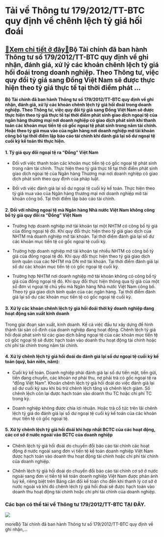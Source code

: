 Tải về Thông tư 179/2012/TT-BTC quy định về chênh lệch tỷ giá hối đoái
======================================================================

[:gift:Xem chi tiết ở đây:gift:](https://hddtvn.com/tai-ve-thong-tu-179-2012-tt-btc-quy-dinh-ve-chenh-lech-ty-gia-hoi-doai/)Bộ Tài chính đã ban hành Thông tư số 179/2012/TT-BTC quy định về ghi nhận, đánh giá, xử lý các khoản chênh lệch tỷ giá hối đoái trong doanh nghiệp. Theo Thông tư, việc quy đổi tỷ giá sang Đồng Việt Nam sẽ được thực hiện theo tỷ giá thực tế tại thời điểm phát …
--------------------------------------------------------------------------------------------------------------------------------------------------------------------------------------------------------------------------------------------------------------------

**Bộ Tài chính đã ban hành Thông tư số 179/2012/TT-BTC quy định về ghi nhận, đánh giá, xử lý các khoản chênh lệch tỷ giá hối đoái trong doanh nghiệp. Theo Thông tư, việc quy đổi tỷ giá sang Đồng Việt Nam sẽ được thực hiện theo tỷ giá thực tế tại thời điểm phát sinh giao dịch ngoại tệ của ngân hàng thương mại nơi doanh nghiệp có giao dịch phát sinh khi thanh toán các khoản mục tiền tệ có gốc ngoại tệ phát sinh trong năm tài chính. Hoặc theo tỷ giá mua vào của ngân hàng nơi doanh nghiệp mở tài khoản công bố tại thời điểm lập báo cáo tài chính khi đánh giá lại số dư ngoại tệ cuối kỳ kế toán thì thực hiện.**


#### 1. Tỷ giá quy đổi ngoại tệ ra “Đồng” Việt Nam




* Đối với việc thanh toán các khoản mục tiền tệ có gốc ngoại tệ phát sinh trong năm tài chính. Thực hiện theo tỷ giá thực tế tại thời điểm phát sinh giao dịch ngoại tệ của Ngân hàng Thương mại nơi doanh nghiệp có giao dịch phát sinh theo quy định của pháp luật.

* Đối với việc đánh giá lại số dư ngoại tệ cuối kỳ kế toán. Thực hiện theo tỷ giá mua vào của Ngân hàng thương mại nơi doanh nghiệp mở tài khoản công bố. Tại thời điểm lập báo cáo tài chính.



#### 2. Đối với những ngoại tệ mà Ngân hàng Nhà nước Việt Nam không công bố tỷ giá quy đổi ra “Đồng” Việt Nam




* Trường hợp doanh nghiệp mở tài khoản tại một NHTM có công bố tỷ giá của đồng ngoại tệ đó. Khi quy đổi thực hiện theo tỷ giá giao dịch của NHTM mà doanh nghiệp mở tài khoản. Tại thời điểm đánh giá lại số dư các khoản mục tiền tệ có gốc ngoại tệ cuối kỳ.

* Trường hợp doanh nghiệp mở tài khoản tại nhiều NHTM có công bố tỷ giá của đồng ngoại tệ đó. Khi quy đổi thực hiện theo tỷ giá giao dịch bình quân của các NHTM mà DN mở tài khoản. Tại thời điểm đánh giá lại số dư các khoản mục tiền tệ có gốc ngoại tệ cuối kỳ.

* Trường hợp NHTM nơi doanh nghiệp mở tài khoản không có công bố tỷ giá của đồng ngoại tệ đó. Khi quy đổi thực hiện thông qua tỷ giá của một số đơn vị ngoại tệ chủ yếu mà Ngân hàng Nhà nước Việt Nam công bố. Theo tỷ giá giao dịch bình quân của các ngân hàng. Tại thời điểm đánh giá lại số dư các khoản mục tiền tệ có gốc ngoại tệ cuối kỳ.



#### 3. Xử lý các khoản chênh lệch tỷ giá hối đoái thời kỳ doanh nghiệp đang hoạt động sản xuất kinh doanh


Trong giai đoạn sản xuất, kinh doanh. Kể cả việc đầu tư xây dựng để hình thành tài sản cố định của doanh nghiệp đang hoạt động. Chênh lệch tỷ giá hối đoái phát sinh từ các giao dịch bằng ngoại tệ của các khoản mục tiền tệ có gốc ngoại tệ sẽ được hạch toán vào doanh thu hoạt động tài chính hoặc chi phí tài chính trong năm tài chính.


#### 4. Xử lý chênh lệch tỷ giá hối đoái do đánh giá lại số dư ngoại tệ cuối kỳ kế toán (quý, bán niên, năm):




* Cuối kỳ kế toán. Doanh nghiệp phải đánh giá lại số dư tiền mặt, tiền gửi, tiền đang chuyển, các khoản nợ phải thu, nợ phải trả có gốc ngoại tệ ra “đồng Việt Nam”. Khoản chênh lệch tỷ giá hối đoái do việc đánh giá lại số dư cuối kỳ sau khi bù trừ chênh lệch tăng và chênh lệch giảm. Số chênh lệch còn lại được hạch toán vào doanh thu TC hoặc chi phí TC trong kỳ.

* Doanh nghiệp không được chia lợi nhuận. Hoặc trả cổ tức trên lãi chênh lệch tỷ giá do đánh giá lại số dư ngoại tệ cuối kỳ kế toán của các khoản mục tiền tệ có gốc ngoại tệ.



#### 5. Xử lý chênh lệch tỷ giá hối đoái khi hợp nhất BCTC của các hoạt động, các cơ sở ở nước ngoài vào BCTC của doanh nghiệp




* Chênh lệch tỷ giá hối đoái do chuyển đổi báo cáo tài chính các hoạt động ở nước ngoài sang đơn vị tiền tệ kế toán doanh nghiệp Việt Nam được hạch toán vào doanh thu hoạt động tài chính hoặc chi phí tài chính của doanh nghiệp.

* Chênh lệch tỷ giá hối đoái do chuyển đổi báo cáo tài chính cơ sở ở nước ngoài sang đơn vị tiền tệ kế toán doanh nghiệp Việt Nam được phản ánh luỹ kế, riêng biệt trên Bảng cân đối kế toán cho đến khi thanh lý cơ sở ở nước ngoài và khi đó chênh lệch tỷ giá hối đoái sẽ được hạch toán vào doanh thu hoạt động tài chính hoặc chi phí tài chính của doanh nghiệp.



### Các bạn có thể tải về Thông tư 179/2012/TT-BTC **TẠI ĐÂY**.


![](https://hddtvn.com/wp-content/uploads/2021/01/23.png)


moreBộ Tài chính đã ban hành Thông tư số 179/2012/TT-BTC quy định về ghi nhận,…

